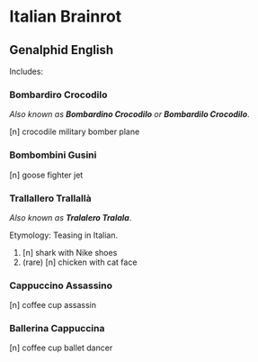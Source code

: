 # Italian Brainrot
## Genalphid English

Includes:

### Bombardiro Crocodilo

*Also known as* ***Bombardino Crocodilo*** *or* ***Bombardilo Crocodilo***.

[n] crocodile military bomber plane

### Bombombini Gusini

[n] goose fighter jet

### Trallallero Trallallà

*Also known as* ***Tralalero Tralala***.

Etymology: Teasing in Italian.

1. [n] shark with Nike shoes
2. (rare) [n] chicken with cat face

### Cappuccino Assassino

[n] coffee cup assassin

### Ballerina Cappuccina

[n] coffee cup ballet dancer